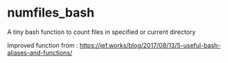 # numfiles_bash
A tiny bash function to count files in specified or current directory

Improved function from : https://jef.works/blog/2017/08/13/5-useful-bash-aliases-and-functions/
